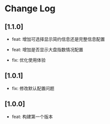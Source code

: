 # Change Log
## [1.1.0]

- feat: 增加可选择显示简约信息还是完整信息配置

- feat: 增加是否显示大盘指数情况配置

- fix: 优化使用体验

## [1.0.1]

- fix: 修改默认配置问题

## [1.0.0]

- feat: 构建第一个版本